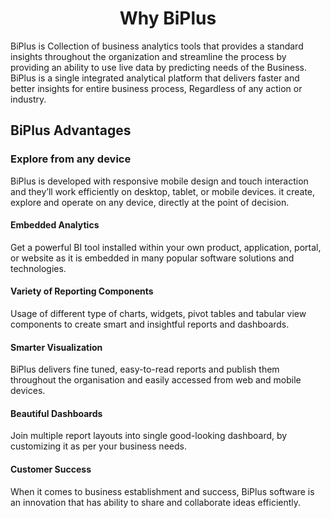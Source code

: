                           

<center><h1>Why BiPlus </h1></center> 

BiPlus is Collection of business analytics tools that provides a standard insights throughout the organization and streamline the process by providing an ability to use live data by predicting needs of the Business. BiPlus is a single integrated analytical platform that delivers faster and better insights for entire business process, Regardless of any action or industry.

## BiPlus Advantages

### Explore from any device

BiPlus is developed with responsive mobile design and touch interaction and they’ll work efficiently on desktop, tablet, or mobile devices. it create, explore and operate on any device, directly at the point of decision.

#### Embedded Analytics

Get a powerful BI tool installed within your own product, application, portal, or website as it is embedded in many popular software solutions and technologies.

#### Variety of Reporting Components

Usage of different type of charts, widgets, pivot tables and tabular view components to create smart and insightful reports and dashboards.

#### Smarter Visualization

BiPlus delivers fine tuned, easy-to-read reports and publish them throughout the organisation and easily accessed from web and mobile devices.

#### Beautiful Dashboards

Join multiple report layouts into single good-looking dashboard, by customizing it as per your business needs.

#### Customer Success

When it comes to business establishment and success, BiPlus software is an innovation that has ability to share and collaborate ideas efficiently.

<!--stackedit_data:
eyJoaXN0b3J5IjpbLTg2ODI4NzE0LC0xNDA1MDk3MzEwLDEyNT
I5MTUyMTYsLTI0MTkzNzA3Myw4NzYxNzUxMzcsMTg0ODg5NDU2
NywtMTYyMTQ2NTgwMywtMzc3NDk5MzEsMTg4ODc4NzMzOSwxMz
ExMDE3MTMwLDEzNDMzNzA1NzgsLTI2NjA4NzkxNSwtMjA3Mjg1
MTA4NSw0MjQzNTc4MzFdfQ==
-->
